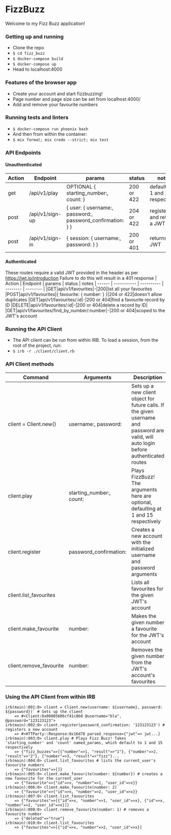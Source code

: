 # FizzBuzz

Welcome to my Fizz Buzz application!

### Getting up and running

 - Clone the repo
 - `$ cd fizz_buzz`
 - `$ docker-compose build`
 - `$ docker-compose up`
 - Head to localhost:4000

### Features of the browser app
- Create your account and start fizzbuzzing!
- Page number and page size can be set from localhost:4000/
- Add and remove your favourite numbers

### Running tests and linters
 - `$ docker-compose run phoenix bash`
 - And then from within the container:
 - `$ mix format; mix credo --strict; mix test`

### API Endpoints
#### Unauthenticated

| Action | Endpoint | params | status | notes
| ------ | ----------- | ---------- | -------- | ------ |
|get|/api/v1/play|OPTIONAL { starting_number:, count: }|200 or 422|defaults to 1 and 15 respectively
|post|/api/v1/sign-up|{ user: { username:, password:, password_confirmation: } } | 204 or 422|registers and returns a JWT
|post|/api/v1/sign-in|{ session: { username:, password: } }|200 or 401|returns a JWT

#### Authenticated
These routes require a valid JWT provided in the header as per https://jwt.io/introduction
Failure to do this will result in a 401 response
| Action | Endpoint | params | status | notes
| ------ | ----------- | ---------- | -------- | -------- |
|GET|api/v1/favourites|-|200|list all your favourites
|POST|api/v1/favourites|{ favourite: { number: } }|204 or 422|doesn't allow duplicates
|GET|api/v1/favourites/:id|-|200 or 404|find a favourite record by ID
|DELETE|api/v1/favourites/:id|-|200 or 404|delete a record by ID|
|GET|api/v1/favourites/find_by_number/:number|-|200 or 404|scoped to the JWT's account

### Running the API Client
- The API client can be run from within IRB. To load a session, from the root of the project, run:
- `$ irb -r ./client/client.rb`
 
### API Client methods
| Command | Arguments | Description |
| ------ | ----------- | ---------- |
| client = Client.new()|username:, password:|Sets up a new client object for future calls. If the given username and password are valid, will auto login before authenticated routes|
|client.play|starting_number:, count:|Plays FizzBuzz! The arguments here are optional, defaulting at 1 and 15 respectively|
|client.register|password_confirmation:|Creates a new account with the initialized username and password arguments|
|client.list_favourites||Lists all favourites for the given JWT's account|
|client.make_favourite|number:|Makes the given number a favourite for the JWT's account|
|client.remove_favourite|number:|Removes the given number from the JWT's account's favourites|

### Using the API Client from within IRB
```
irb(main):001:0> client = Client.new(username: ${username}, password: ${password})` # Sets up the client
    => #<Client:0x00005606cf41c860 @username="bla", @password="123123123">
irb(main):002:0> client.register(password_confirmation: '123123123') # registers a new account
    => #<HTTParty::Response:0x16d78 parsed_response={"jwt"=> jwt...}
irb(main):003:0> client.play # Plays Fizz Buzz! Takes 'starting_number' and 'count' named_params, which default to 1 and 15 respectively
    => {"fizz_buzzes"=>[{"number"=>1, "result"=>"1"}, {"number"=>2, "result"=>"2"}, {"number"=>3, "result"=>"fizz"}...
irb(main):004:0> client.list_favourites # lists the current_user's favourite numbers
    => {"favourites"=>[]}
irb(main):005:0> client.make_favourite(number: ${number}) # creates a new favourite for the current_user
    => {"favourite"=>{"id"=>x, "number"=>1, "user_id"=>x}}
irb(main):006:0> client.make_favourite(number: 2)
    => {"favourite"=>{"id"=>x, "number"=>2, "user_id"=>x}}
irb(main):007:0> client.list_favourites
    => {"favourites"=>[{"id"=>x, "number"=>1, "user_id"=>x}, {"id"=>x, "number"=>2, "user_id"=>x}]}
irb(main):008:0> client.remove_favourite(number: 1) # removes a favourite number
    => {"deleted"=>"true"}
irb(main):010:0> client.list_favourites
    => {"favourites"=>[{"id"=>x, "number"=>2, "user_id"=>x}]
```

